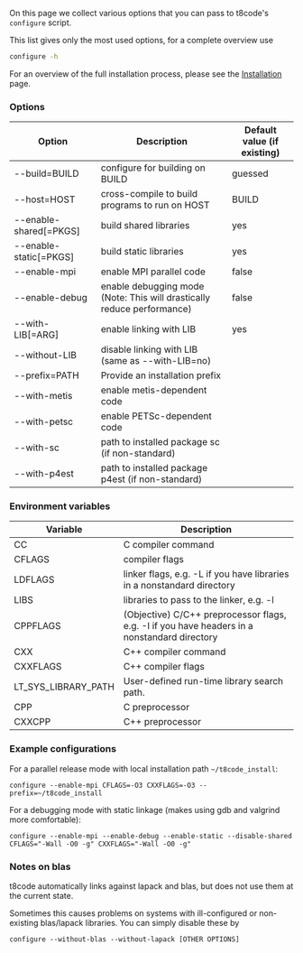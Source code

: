 On this page we collect various options that you can pass to t8code's `configure` script.

This list gives only the most used options, for a complete overview use

```bash
configure -h
```

For an overview of the full installation process, please see the [Installation](https://github.com/holke/t8code/wiki/Installation) page.

### Options


| Option | Description | Default value (if existing) |
|-----|-------|---|
| --build=BUILD  |  configure for building on BUILD |  guessed |
| --host=HOST    |  cross-compile to build programs to run on HOST | BUILD |
| --enable-shared[=PKGS] | build shared libraries | yes |
| --enable-static[=PKGS] | build static libraries | yes |
| --enable-mpi   |  enable MPI parallel code | false |
| --enable-debug |  enable debugging mode (Note: This will drastically reduce performance) | false |
| --with-LIB[=ARG] | enable linking with LIB | yes |
| --without-LIB    | disable linking with LIB (same as --with-LIB=no) | |
| --prefix=PATH   | Provide an installation prefix | |
| --with-metis  | enable metis-dependent code | |
| --with-petsc  | enable PETSc-dependent code | |
| --with-sc     | path to installed package sc (if non-standard) | |
| --with-p4est  | path to installed package p4est (if non-standard) | |


### Environment variables

| Variable  | Description |
| ------ | ---- |
|  CC        |  C compiler command |
|  CFLAGS    |compiler flags |
|  LDFLAGS   |  linker flags, e.g. -L<lib dir> if you have libraries in a nonstandard directory <lib dir> |
|  LIBS      |  libraries to pass to the linker, e.g. -l<library> |
|  CPPFLAGS  |  (Objective) C/C++ preprocessor flags, e.g. -I<include dir> if you have headers in a nonstandard directory <include dir> |
|  CXX       |  C++ compiler command |
|  CXXFLAGS  |  C++ compiler flags |
|  LT_SYS_LIBRARY_PATH |  User-defined run-time library search path. |
|  CPP       |  C preprocessor |
|  CXXCPP    |  C++ preprocessor |


### Example configurations

For a parallel release mode with local installation path `~/t8code_install`:

`configure --enable-mpi CFLAGS=-O3 CXXFLAGS=-O3 --prefix=~/t8code_install`

For a debugging mode with static linkage (makes using gdb and valgrind more comfortable):

`configure --enable-mpi --enable-debug --enable-static --disable-shared CFLAGS="-Wall -O0 -g" CXXFLAGS="-Wall -O0 -g"`

### Notes on blas

t8code automatically links against lapack and blas, but does not use them at the current state.

Sometimes this causes problems on systems with ill-configured or non-existing blas/lapack libraries.
You can simply disable these by

`configure --without-blas --without-lapack [OTHER OPTIONS]`